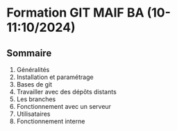 # Formation GIT MAIF BA (10-11:10/2024)

## Sommaire
1. Généralités
2. Installation et paramétrage
3. Bases de git
4. Travailler avec des dépôts distants
5. Les branches
6. Fonctionnement avec un serveur
7. Utilisataires
8. Fonctionnement interne
